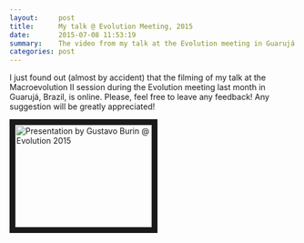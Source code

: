 ```yaml
---
layout:     post
title:      My talk @ Evolution Meeting, 2015
date:       2015-07-08 11:53:19
summary:    The video from my talk at the Evolution meeting in Guarujá is online!
categories: post
---
```


I just found out (almost by accident) that the filming of my talk at the Macroevolution II session during the Evolution meeting last month in Guarujá, Brazil, is online. Please, feel free to leave any feedback! Any suggestion will be greatly appreciated!

<a href="https://www.youtube.com/embed/RSZuK7Tu53E" target="_blank"><img src="https://img.youtube.com/embed/RSZuK7Tu53E/0.jpg" alt="Presentation by Gustavo Burin @ Evolution 2015" width="240" height="180" border="10" /></a>